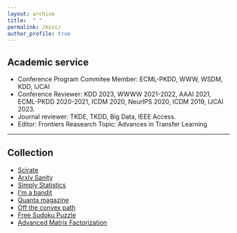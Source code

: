 ```yaml
---
layout: archive
title:  " "
permalink: /misc/
author_profile: true
---
```


## Academic service

* Conference Program Commitee Member: ECML-PKDD, WWW, WSDM, KDD, IJCAI
* Conference Reviewer: KDD 2023, WWWW 2021-2022, AAAI 2021, ECML-PKDD 2020-2021, ICDM 2020, NeurIPS 2020, ICDM 2019, IJCAI 2023.
* Journal reviewer: TKDE, TKDD, Big Data, IEEE Access.
* Editor: Frontiers Reasearch Topic: Advances in Transfer Learning

<!--
## Graduate Courses

 * 091M4041H **Algorithm Design and Analysis**, Fall 2015. [ WWW ](http://bioinfo.ict.ac.cn/~dbu/AlgorithmCourses/CS711008Z/CS711008Z_2015.html)
 * 15-826 **Multimedia Databases and Data Mining**, Spring 2016. [ WWW ](http://www.cs.cmu.edu/~christos/courses/826.S16//)
 * 15-859N **Spectral Graph Theory and The Laplacian Paradigm**, Fall 2016. [ WWW ](http://www.cs.cmu.edu/afs/cs/academic/class/15859n-f16/index.html)
 * 10-715 **Advanced Introduction to Machine Learning**, Fall 2015. [ WWW ](http://www.cs.cmu.edu/~bapoczos/Classes/ML10715_2015Fall/)
 * 15-780 **Graduate Artificial Intelligence**, Spring 2016. [ WWW ](http://www.cs.cmu.edu/afs/cs/academic/class/15780-s16/www/)
 * 15-853 **Algorithms in the Real World**, Fall 2015. [ WWW ](http://www.cs.cmu.edu/afs/cs/project/pscico-guyb/realworld/www/indexF15.html)
 * AMTH561/CS662 **Spectral Graph Theory**, Fall 2015. [ WWW ](http://www.cs.yale.edu/homes/spielman/561/)
 * 10 36-702 **Statistical Machine Learning**, Spring 2018. [ WWW ](http://www.stat.cmu.edu/~larry/=sml/)  &amp;  [ VIDEO ](https://www.youtube.com/channel/UCIvaLZcfz3ikJ1cD-zMpIXg)
-->

---

## Collection

* [ Scirate ](https://scirate.com/)
* [ Arxiv Sanity ](http://www.arxiv-sanity.com/)
* [ Simply Statistics ](http://simplystatistics.org/)
* [ I'm a bandit ](https://blogs.princeton.edu/imabandit/)
* [ Quanta magazine ](https://www.quantamagazine.org/)
* [ Off the convex path ](http://www.offconvex.org/)
* [ Free Sudoku Puzzle ](http://www.sudoku.com/)
* [ Advanced Matrix Factorization ](https://sites.google.com/site/igorcarron2/matrixfactorizations)
